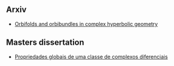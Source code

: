 <head>
   <title>Publications and preprints</title>
 </head>

## Arxiv

-   [Orbifolds and orbibundles in complex hyperbolic geometry](https://arxiv.org/abs/2011.09372)

## Masters dissertation

-   [Propriedades globais de uma classe de complexos diferenciais](https://teses.usp.br/teses/disponiveis/55/55135/tde-25102018-112308/pt-br.php)

